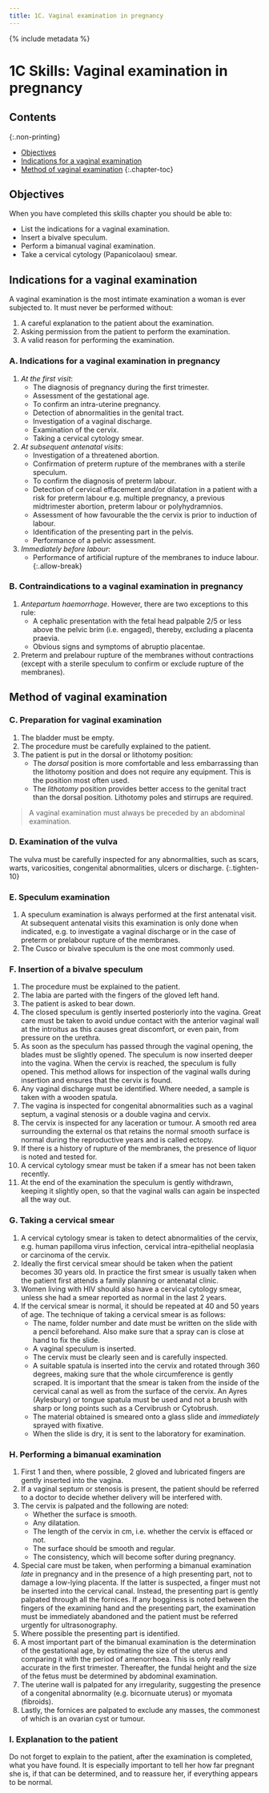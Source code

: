 ```yaml
---
title: 1C. Vaginal examination in pregnancy
---
```


{% include metadata %}

# **1C** Skills: Vaginal examination in pregnancy

## Contents
{:.non-printing}

*   [Objectives](#objectives)
*   [Indications for a vaginal examination](#indications-for-a-vaginal-examination)
*   [Method of vaginal examination](#method-of-vaginal-examination)
{:.chapter-toc}

## Objectives

When you have completed this skills chapter you should be able to:

*	List the indications for a vaginal examination.
*	Insert a bivalve speculum.
*	Perform a bimanual vaginal examination.
*	Take a cervical cytology (Papanicolaou) smear. 

## Indications for a vaginal examination

A vaginal examination is the most intimate examination a woman is ever subjected to. It must never be performed without:

1.	A careful explanation to the patient about the examination.
2.	Asking permission from the patient to perform the examination.
3.	A valid reason for performing the examination.

### A. Indications for a vaginal examination in pregnancy

1.	*At the first visit*:
	*	The diagnosis of pregnancy during the first trimester.
	*	Assessment of the gestational age.
    *	To confirm an intra-uterine pregnancy. 
	*	Detection of abnormalities in the genital tract.
	*	Investigation of a vaginal discharge.
	*	Examination of the cervix.
	*	Taking a cervical cytology smear.
2.	*At subsequent antenatal visits*:
	*	Investigation of a threatened abortion.
	*	Confirmation of preterm rupture of the membranes with a sterile speculum.
	*	To confirm the diagnosis of preterm labour.
	*	Detection of cervical effacement and/or dilatation in a patient with a risk for preterm labour e.g. multiple pregnancy, a previous midtrimester abortion, preterm labour or polyhydramnios.
	*	Assessment of how favourable the the cervix is prior to induction of labour.
	*	Identification of the presenting part in the pelvis.
	*	Performance of a pelvic assessment.
3.	*Immediately before labour*:
	*	Performance of artificial rupture of the membranes to induce labour.
{:.allow-break}

### B. Contraindications to a vaginal examination in pregnancy

1.	*Antepartum haemorrhage*. However, there are two exceptions to this rule:
	*	A cephalic presentation with the fetal head palpable 2/5 or less above the pelvic brim (i.e. engaged), thereby, excluding a placenta praevia.
	*	Obvious signs and symptoms of abruptio placentae.
2.	Preterm and prelabour rupture of the membranes without contractions (except with a sterile speculum to confirm or exclude rupture of the membranes).

## Method of vaginal examination

### C. Preparation for vaginal examination

1.	The bladder must be empty.
2.	The procedure must be carefully explained to the patient.
3.	The patient is put in the dorsal or lithotomy position:
	*	The *dorsal* position is more comfortable and less embarrassing than the lithotomy position and does not require any equipment. This is the position most often used.
	*	The *lithotomy* position provides better access to the genital tract than the dorsal position. Lithotomy poles and stirrups are required.

> A vaginal examination must always be preceded by an abdominal examination.

### D. Examination of the vulva

The vulva must be carefully inspected for any abnormalities, such as scars, warts, varicosities, congenital abnormalities, ulcers or discharge.
{:.tighten-10}

### E. Speculum examination

1.	A speculum examination is always performed at the first antenatal visit. At subsequent antenatal visits this examination is only done when indicated, e.g. to investigate a vaginal discharge or in the case of preterm or prelabour rupture of the membranes.
2.	The Cusco or bivalve speculum is the one most commonly used.

### F. Insertion of a bivalve speculum

1.	The procedure must be explained to the patient.
2.	The labia are parted with the fingers of the gloved left hand.
3.	The patient is asked to bear down.
4.	The closed speculum is gently inserted posteriorly into the vagina. Great care must be taken to avoid undue contact with the anterior vaginal wall at the introitus as this causes great discomfort, or even pain, from pressure on the urethra.
5.	As soon as the speculum has passed through the vaginal opening, the blades must be slightly opened. The speculum is now inserted deeper into the vagina. When the cervix is reached, the speculum is fully opened. This method allows for inspection of the vaginal walls during insertion and ensures that the cervix is found.
6.	Any vaginal discharge must be identified. Where needed, a sample is taken with a wooden spatula.
7.	The vagina is inspected for congenital abnormalities such as a vaginal septum, a vaginal stenosis or a double vagina and cervix.
8.	The cervix is inspected for any laceration or tumour. A smooth red area sur­roun­ding the external os that retains the normal smooth surface is normal during the reproductive years and is called ectopy.
9.	If there is a history of rupture of the membranes, the presence of liquor is noted and tested for.
10.	A cervical cytology smear must be taken if a smear has not been taken recently.
11.	At the end of the examination the speculum is gently withdrawn, keeping it slightly open, so that the vaginal walls can again be inspected all the way out.

### G. Taking a cervical smear

1.	A cervical cytology smear is taken to detect abnormalities of the cervix, e.g. human papilloma virus infection, cervical intra-epithelial neoplasia or carcinoma of the cervix.
2.	Ideally the first cervical smear should be taken when the patient becomes 30 years old. In practice the first smear is usually taken when the patient first attends a family planning or antenatal clinic.
3.	Women living with HIV should also have a cervical cytology smear, unless she had a smear reported as normal in the last 2 years.
4.	If the cervical smear is normal, it should be repeated at 40 and 50 years of age. The technique of taking a cervical smear is as follows:
	*	The name, folder number and date must be written on the slide with a pencil beforehand. Also make sure that a spray can is close at hand to fix the slide.
	*	A vaginal speculum is inserted.
	*	The cervix must be clearly seen and is carefully inspected.
	*	A suitable spatula is inserted into the cervix and rotated through 360 degrees, making sure that the whole circumference is gently scraped. It is important that the smear is taken from the inside of the cervical canal as well as from the surface of the cervix. An Ayres (Aylesbury) or tongue spatula must be used and not a brush with sharp or long points such as a Cervibrush or Cytobrush.
	*	The material obtained is smeared onto a glass slide and *immediately* sprayed with fixative.
	*	When the slide is dry, it is sent to the laboratory for examination.

### H. Performing a bimanual examination

1.	 First 1 and then, where possible, 2 gloved and lubricated fingers are gently inserted into the vagina.
2.	If a vaginal septum or stenosis is present, the patient should be referred to a doctor to decide whether delivery will be interfered with.
3.	The cervix is palpated and the following are noted:
	*	Whether the surface is smooth.	
    *	Any dilatation.
	*	The length of the cervix in cm, i.e. whether the cervix is effaced or not.
	*	The surface should be smooth and regular.
	*	The consistency, which will become softer during pregnancy.
4.	Special care must be taken, when performing a bimanual examination *late* in pregnancy and in the presence of a high presenting part, not to damage a low-lying placenta. If the latter is suspected, a finger must not be inserted into the cervical canal. Instead, the presenting part is gently palpated through all the fornices. If any bogginess is noted between the fingers of the examining hand and the presenting part, the examination must be immediately abandoned and the patient must be referred urgently for ultrasonography.
5.	Where possible the presenting part is identified.
6.	A most important part of the bimanual examination is the determination of the gestational age, by estimating the size of the uterus and comparing it with the period of amenorrhoea. This is only really accurate in the first trimester. Thereafter, the fundal height and the size of the fetus must be determined by abdominal examination.
7.	The uterine wall is palpated for any irregularity, suggesting the presence of a congenital abnormality (e.g. bicornuate uterus) or myomata (fibroids).
8.	Lastly, the fornices are palpated to exclude any masses, the commonest of which is an ovarian cyst or tumour.

### I. Explanation to the patient
Do not forget to explain to the patient, after the examination is completed, what you have found. It is especially important to tell her how far pregnant she is, if that can be determined, and to reassure her, if everything appears to be normal.